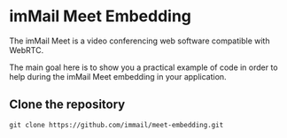 # imMail Meet Embedding

The imMail Meet is a video conferencing web software compatible with WebRTC.

The main goal here is to show you a practical example of code in order to help during the imMail Meet embedding in your application.

## Clone the repository

```
git clone https://github.com/immail/meet-embedding.git
```